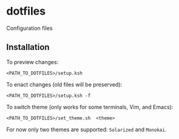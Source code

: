 dotfiles
========

Configuration files


Installation
------------

To preview changes:

    <PATH_TO_DOTFILES>/setup.ksh

To enact changes (old files will be preserved):

    <PATH_TO_DOTFILES>/setup.ksh -f

To switch theme (only works for some terminals, Vim, and Emacs):

    <PATH_TO_DOTFILES>/set_theme.sh  <theme>

For now only two themes are supported: `Solarized` and `Monokai`.

